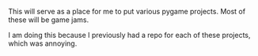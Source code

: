 This will serve as a place for me to put various pygame projects. Most of these will be game jams. 

I am doing this because I previously had a repo for each of these projects, which was annoying.
